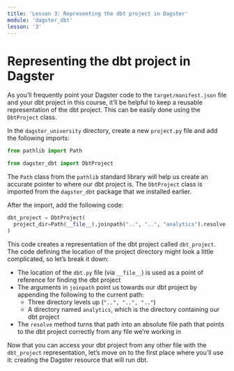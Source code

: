 ```yaml
---
title: 'Lesson 3: Representing the dbt project in Dagster'
module: 'dagster_dbt'
lesson: '3'
---
```


# Representing the dbt project in Dagster

As you’ll frequently point your Dagster code to the `target/manifest.json` file and your dbt project in this course, it’ll be helpful to keep a reusable representation of the dbt project. This can be easily done using the `DbtProject` class.

In the `dagster_university` directory, create a new `project.py` file and add the following imports:

```python
from pathlib import Path

from dagster_dbt import DbtProject
```

The `Path` class from the `pathlib` standard library will help us create an accurate pointer to where our dbt project is. The `DbtProject` class is imported from the `dagster_dbt` package that we installed earlier. 

After the import, add the following code: 

```python
dbt_project = DbtProject(
  project_dir=Path(__file__).joinpath("..", "..", "analytics").resolve(),
)
```

This code creates a representation of the dbt project called `dbt_project`. The code defining the location of the project directory might look a little complicated, so let’s break it down:

- The location of the `dbt.py` file (via `__file__`) is used as a point of reference for finding the dbt project
- The arguments in `joinpath` point us towards our dbt project by appending the following to the current path:
   - Three directory levels up (`"..", "..", ".."`)
   - A directory named `analytics`, which is the directory containing our dbt project
- The `resolve` method turns that path into an absolute file path that points to the dbt project correctly from any file we’re working in

Now that you can access your dbt project from any other file with the `dbt_project` representation, let’s move on to the first place where you’ll use it: creating the Dagster resource that will run dbt.